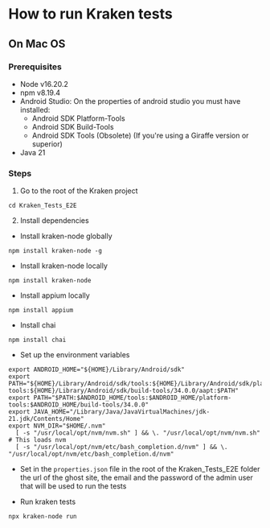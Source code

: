 # How to run Kraken tests

## On Mac OS

### Prerequisites
* Node v16.20.2
* npm v8.19.4
* Android Studio: On the properties of android studio you must have installed:
  - Android SDK Platform-Tools
  - Android SDK Build-Tools
  - Android SDK Tools (Obsolete) (If you're using a Giraffe version or superior)
* Java 21

### Steps

1. Go to the root of the Kraken project

```
cd Kraken_Tests_E2E
```

2. Install dependencies

- Install kraken-node globally

```
npm install kraken-node -g
```
- Install kraken-node locally

```
npm install kraken-node
```
- Install appium locally
```
npm install appium
```
- Install chai
```
npm install chai
```

- Set up the environment variables

```
export ANDROID_HOME="${HOME}/Library/Android/sdk"
export PATH="${HOME}/Library/Android/sdk/tools:${HOME}/Library/Android/sdk/platform-tools:${HOME}/Library/Android/sdk/build-tools/34.0.0/aapt:$PATH"
export PATH="$PATH:$ANDROID_HOME/tools:$ANDROID_HOME/platform-tools:$ANDROID_HOME/build-tools/34.0.0"
export JAVA_HOME="/Library/Java/JavaVirtualMachines/jdk-21.jdk/Contents/Home"
export NVM_DIR="$HOME/.nvm"
  [ -s "/usr/local/opt/nvm/nvm.sh" ] && \. "/usr/local/opt/nvm/nvm.sh"  # This loads nvm
  [ -s "/usr/local/opt/nvm/etc/bash_completion.d/nvm" ] && \. "/usr/local/opt/nvm/etc/bash_completion.d/nvm"
```

- Set in the `properties.json` file in the root of the Kraken_Tests_E2E folder the url of the ghost site, the email and the password of the admin user that will be used to run the tests

- Run kraken tests
```
npx kraken-node run
```
